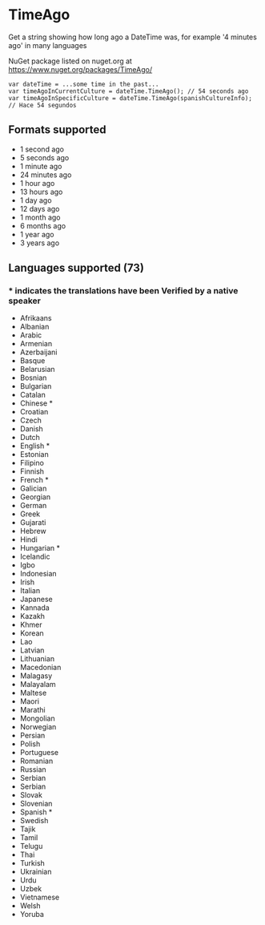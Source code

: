 # TimeAgo
Get a string showing how long ago a DateTime was, for example '4 minutes ago' in many languages

NuGet package listed on nuget.org at https://www.nuget.org/packages/TimeAgo/

    var dateTime = ...some time in the past...
    var timeAgoInCurrentCulture = dateTime.TimeAgo(); // 54 seconds ago
    var timeAgoInSpecificCulture = dateTime.TimeAgo(spanishCultureInfo); // Hace 54 segundos

## Formats supported

- 1 second ago
- 5 seconds ago
- 1 minute ago
- 24 minutes ago
- 1 hour ago
- 13 hours ago
- 1 day ago
- 12 days ago
- 1 month ago
- 6 months ago
- 1 year ago
- 3 years ago

## Languages supported (73)

### * indicates the translations have been Verified by a native speaker

- Afrikaans
- Albanian
- Arabic
- Armenian
- Azerbaijani
- Basque
- Belarusian
- Bosnian
- Bulgarian
- Catalan
- Chinese *
- Croatian
- Czech
- Danish
- Dutch
- English *
- Estonian
- Filipino
- Finnish
- French *
- Galician
- Georgian
- German
- Greek
- Gujarati
- Hebrew
- Hindi
- Hungarian *
- Icelandic
- Igbo
- Indonesian
- Irish
- Italian
- Japanese
- Kannada
- Kazakh
- Khmer
- Korean
- Lao
- Latvian
- Lithuanian
- Macedonian
- Malagasy
- Malayalam
- Maltese
- Maori
- Marathi
- Mongolian
- Norwegian
- Persian
- Polish
- Portuguese
- Romanian
- Russian
- Serbian
- Serbian
- Slovak
- Slovenian
- Spanish *
- Swedish
- Tajik
- Tamil
- Telugu
- Thai
- Turkish
- Ukrainian
- Urdu
- Uzbek
- Vietnamese
- Welsh
- Yoruba
